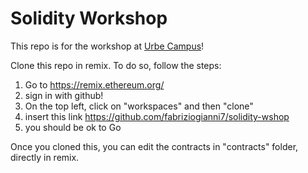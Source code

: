 # Solidity Workshop

This repo is for the workshop at [Urbe Campus](https://urbe.build/#activities)!

Clone this repo in remix. To do so, follow the steps:

1. Go to https://remix.ethereum.org/
2. sign in with github!
3. On the top left, click on "workspaces" and then "clone"
4. insert this link https://github.com/fabriziogianni7/solidity-wshop
5. you should be ok to Go

Once you cloned this, you can edit the contracts in "contracts" folder, directly in remix.
